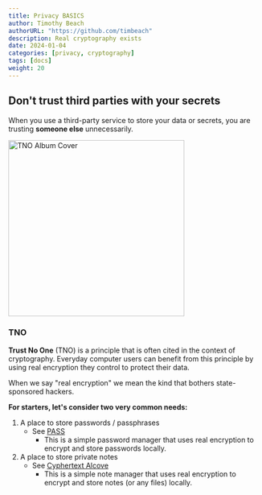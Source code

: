 ```yaml
---
title: Privacy BASICS
author: Timothy Beach
authorURL: "https://github.com/timbeach"
description: Real cryptography exists
date: 2024-01-04
categories: [privacy, cryptography]
tags: [docs]
weight: 20
---
```


## Don't trust third parties with your secrets

When you use a third-party service to store your data or secrets, you are trusting __someone else__ unnecessarily. 

<!-- ![Trust No One](/images/tno-album.png) -->
<img src="/images/tno-album.png" alt="TNO Album Cover" width="350" />

<!-- <div style="text-align: center;">
    <img src="/images/tno-album.png" alt="TNO Album Cover" width="350" style="display: block; margin: auto;" />
</div> -->

### TNO

__Trust No One__ (TNO) is a principle that is often cited in the context of cryptography. 
Everyday computer users can benefit from this principle by using real encryption they control to protect their data.

When we say "real encryption" we mean the kind that bothers state-sponsored hackers.

__For starters, let's consider two very common needs:__
1. A place to store passwords / passphrases 
    - See [PASS](/docs/privacy/pass/)
        - This is a simple password manager that uses real encryption to encrypt and store passwords locally.
2. A place to store private notes 
    - See [Cyphertext Alcove](/docs/privacy/cyphertext-alcove/)
        - This is a simple note manager that uses real encryption to encrypt and store notes (or any files) locally.

